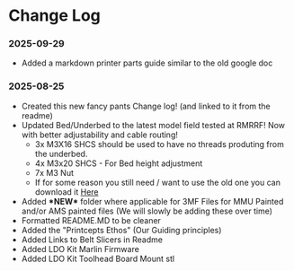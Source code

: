 # Change Log

### 2025-09-29  
- Added a markdown printer parts guide similar to the old google doc

### 2025-08-25  

- Created this new fancy pants Change log! (and linked to it from the readme)
- Updated Bed/Underbed to the latest model field tested at RMRRF! Now with better adjustability and cable routing!  
    - 3x M3X16 SHCS should be used to have no threads produting from the underbed.
    - 4x M3x20 SHCS - For Bed height adjustment
    - 7x M3 Nut
    - If for some reason you still need / want to use the old one you can download it [Here](https://github.com/RobMink/BabyBeltPro/blob/938c1f90842c4cdaf9e164276722ffa35ede7eaa/STLs/ZBeltDrive/%5BHT%5D_BBProV25fl_UnderbedOrBed.stl)
- Added **\*NEW\*** folder where applicable for 3MF Files for MMU Painted and/or AMS painted files (We will slowly be adding these over time)
- Formatted README.MD to be cleaner
- Added the "Printcepts Ethos" (Our Guiding principles)
- Added Links to Belt Slicers in Readme
- Added LDO Kit Marlin Firmware
- Added LDO Kit Toolhead Board Mount stl